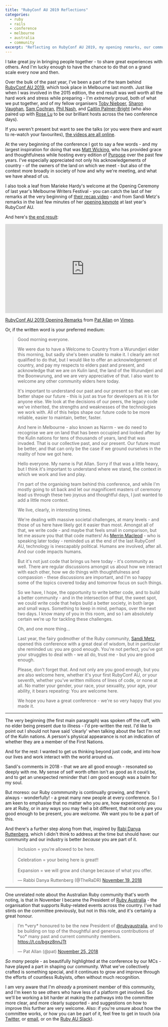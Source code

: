 ```yaml
---
title: "RubyConf AU 2019 Reflections"
categories:
  - ruby
  - rails
  - conference
  - melbourne
  - australia
  - community
excerpt: "Reflecting on RubyConf AU 2019, my opening remarks, our community, and my position within Ruby Australia"
---
```

I take great joy in bringing people together - to share great experiences with others. And I'm lucky enough to have the chance to do that on a grand scale every now and then.

Over the bulk of the past year, I've been a part of the team behind [RubyConf AU 2019](https://rubyconf.org.au/2019), which took place in Melbourne last month. Just like when I was involved in the 2015 edition, the end result was well worth all the hard work and stress while preparing - I'm _extremely_ proud, both of what we put together, and of my fellow organisers [Toby Nieboer](https://twitter.com/tcn33), [Sharon Vaughan](https://twitter.com/Sharon_AV), [Sam Cochran](https://twitter.com/sj26), [Phil Nash](https://twitter.com/philnash), and [Caitlin Palmer-Bright](https://twitter.com/CaitlinPB) (who also paired up with [Rose Lu](https://twitter.com/plainricedinner) to be our brilliant hosts across the two conference days).

If you weren't present but want to see the talks (or you were there and want to re-watch your favourites), [the videos are all online](https://www.youtube.com/playlist?list=PL9_jjLrTYxc3dTbvb8fIuzDFGTCaEdO3a).

At the very beginning of the conference I got to say a few words - and my largest inspiration for doing that was [Matt Wicking](https://twitter.com/mattwicking), who has provided grace and thoughtfulness while hosting every edition of [Purpose](https://purpose.do) over the past few years. I've especially appreciated not only his acknowledgements of country - of the owners of the land on which we meet - but also of the context more broadly in society of how and why we're meeting, and what we have ahead of us.

I also took a leaf from Marieke Hardy's welcome at the Opening Ceremony of last year's Melbourne Writers Festival - you can catch the last of her remarks at the very beginning of [their recap video](https://www.youtube.com/watch?v=yJact5KZRyg) - and from Sandi Metz's remarks in the last few minutes of her [opening keynote](https://www.youtube.com/watch?v=Y3k7tHll3RY) at last year's RubyConf AU.

And here's [the end result](https://vimeo.com/316344482):

<div style="padding:56.25% 0 0 0;position:relative;"><iframe src="https://player.vimeo.com/video/316344482" style="position:absolute;top:0;left:0;width:100%;height:100%;" frameborder="0" webkitallowfullscreen mozallowfullscreen allowfullscreen></iframe></div><script src="https://player.vimeo.com/api/player.js"></script>
<p><a href="https://vimeo.com/316344482">RubyConf AU 2019 Opening Remarks</a> from <a href="https://vimeo.com/patallan">Pat Allan</a> on <a href="https://vimeo.com">Vimeo</a>.</p>

Or, if the written word is your preferred medium:

> Good morning everyone.
>
> We were due to have a Welcome to Country from a Wurundjeri elder this morning, but sadly she's been unable to make it. I clearly am not qualified to do that, but I would like to offer an acknowledgement of country, and pay my respects to elders past and present, and acknowledge that we are on Kulin land, the land of the Wurundjeri and the Boonwurung, and we are very appreciative of that. I also want to welcome any other community elders here today.
>
> It's important to understand our past and our present so that we can better shape our future - this is just as true for developers as it is for anyone else. We look at the decisions of our peers, the legacy code we've inherited, the strengths and weaknesses of the technologies we work with. All of this helps shape our future code to be more reliable, easier to maintain, better, faster.
>
> And here in Melbourne - also known as Narrm - we do need to recognise we are on land that has been occupied and looked after by the Kulin nations for tens of thousands of years, land that was invaded. That is our collective past, and our present. Our future must be better, and that can only be the case if we ground ourselves in the reality of how we got here.
>
> Hello everyone. My name is Pat Allan. Sorry if that was a little heavy, but I think it's important to understand where we stand, the context in which we work and live and play.
>
> I'm part of the organising team behind this conference, and while I'm mostly going to sit back and let our magnificent masters of ceremony lead us through these two joyous and thoughtful days, I just wanted to add a little more context.
>
> We live, clearly, in interesting times.
>
> We're dealing with massive societal challenges, at many levels - and those of us here have likely got it easier than most. Amongst all of that, we write code - and maybe that feels small in comparison, but let me assure you that that code matters! As [Merrin Macleod](https://twitter.com/merxplat) - who is speaking later today - reminded us at the end of the last RubyConf AU, technology is inescapably political. Humans are involved, after all. And our code impacts humans.
>
> But it's not just code that brings us here today - it's community as well. There are regular discussions amongst us about how we interact with each other, how we do things with thoughtfulness and compassion - these discussions are important, and I'm so happy some of the topics covered today and tomorrow focus on such things.
>
> So we have, I hope, the opportunity to write better code, and to build a better community - and in the intersection of that, the sweet spot, we could write code that helps build a better society, in both large and small ways. Something to keep in mind, perhaps, over the next two days. I know many of you in this room, and so I am absolutely certain we’re up for tackling these challenges.
>
> Oh, and one more thing…
>
> Last year, the fairy godmother of the Ruby community, [Sandi Metz](https://twitter.com/sandimetz), opened this conference with a great deal of wisdom, but in particular she reminded us: you are good enough. You're not perfect, you've got your struggles to deal with - we all do, trust me - but you are good enough.
>
> Please, don't forget that. And not only are you good enough, but you are also welcome here, whether it's your first RubyConf AU, or your seventh, whether you’ve written millions of lines of code, or none at all. No matter your gender, your race, your sexuality, your age, your ability, it bears repeating: You are welcome here.
>
> We hope you have a great conference - we're so very happy that you made it.

---

The very beginning (the first main paragraph) was spoken off the cuff, with no elder being present due to illness - I'd pre-written the rest. I'd like to point out I should not have said 'clearly' when talking about the fact I'm not of the Kulin nations. A person's physical appearance is not an indication of whether they are a member of the First Nations.

And for the rest: I wanted to get us thinking beyond just code, and into how our lives and work interact with the world around us.

Sandi's comments in 2018 - that we are all good enough - resonated so deeply with me. My sense of self worth often isn't as good as it could be, and to get an unexpected reminder that I _am_ good enough was a balm for my soul.

But moreso: our Ruby commmunity is continually growing, and there's always - wonderfully! - a great many new people at every conference. So I am keen to emphasise that no matter who you are, how experienced you are at Ruby, or in any ways you may feel a bit different, that not only are you good enough to be present, you are _welcome_. We want you to be a part of this.

And there's a further step along from that, inspired by [Rabi Danya Ruttenberg](https://twitter.com/TheRaDR), which I didn't think to address at the time but should have: our community and our industry is better _because_ you are part of it.

<blockquote class="twitter-tweet" data-lang="en"><p lang="en" dir="ltr">Inclusion = you’re allowed to be here. <br><br>Celebration = your being here is great!! <br><br>Expansion = we will grow and change because of what you offer.</p>&mdash; Rabbi Danya Ruttenberg (@TheRaDR) <a href="https://twitter.com/TheRaDR/status/1064533370250637312?ref_src=twsrc%5Etfw">November 19, 2018</a></blockquote> <script async src="https://platform.twitter.com/widgets.js" charset="utf-8"></script>

---

One unrelated note about the Australian Ruby community that's worth noting, is that in November I became the President of [Ruby Australia](https://ruby.org.au) - the organisation that supports Ruby-related events across the country. I've had stints on the committee previously, but not in this role, and it's certainly a great honour.

<blockquote class="twitter-tweet" data-lang="en"><p lang="en" dir="ltr">I’m *very* honoured to be the new President of <a href="https://twitter.com/rubyaustralia?ref_src=twsrc%5Etfw">@rubyaustralia</a>, and to be building on top of the thoughtful and generous contributions of *so* many past and current community members. <a href="https://t.co/bgxz8nnJTt">https://t.co/bgxz8nnJTt</a></p>&mdash; Pat Allan (@pat) <a href="https://twitter.com/pat/status/1066834542579732480?ref_src=twsrc%5Etfw">November 25, 2018</a></blockquote> <script async src="https://platform.twitter.com/widgets.js" charset="utf-8"></script>

_So many_ people - as beautifully highlighted at the conference by our MCs - have played a part in shaping our community. What we've collectively crafted is something special, and it continues to grow and improve through the efforts of countless Rubyists, often without much recognition.

I am very aware that I'm _already_ a prominent member of this community, and I'm keen to see others who have less of a platform get involved. So we'll be working a bit harder at making the pathways into the committee more clear, and more clearly supported - and suggestions on how to improve this further are very welcome. Also: if you're unsure about how the committee works, or how you can be part of it, feel free to get in touch (via [Twitter](https://twitter.com/pat), or [email](mailto:pat@-this-domain), or on the [Ruby AU Slack](https://ruby.org.au/slack)).

